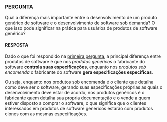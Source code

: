 ### PERGUNTA

Qual a diferença mais importante entre o desenvolvimento de um produto genérico de software e o desenvolvimento de software sob demanda? O que isso pode significar na prática para usuários de produtos de software genérico?

#### RESPOSTA

Dado o que foi respondido na [primeira pergunta](https://github.com/Darlley/ExerciciosLivros/blob/master/tecnologia/engenhariadesoftware1/capitulo1/ex01.md), a principal diferença entre produtos de software é que nos *produtos genéricos* o fabricante do software **controla suas especificações**, enquanto nos *produtos sob encomenda* o fabricante do software **gera especificações especificas**.

Ou seja, enquanto nos produtos sob encomenda é o cliente que detalha como deve ser o software, gerando suas especificações próprias as quais o desenvolvimento deve estar de acordo, nos produtos genéricos é o fabricante quem detalha sua propria documentação e o vende a quem estiver disposto a comprar o software, o que significa que o clientes interessados em produtos de software genéricos estarão com produtos clones com as mesmas especificações.
